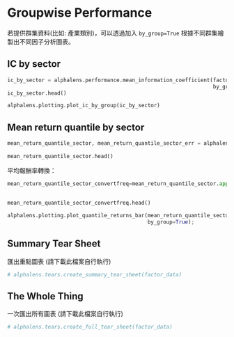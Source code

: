 # Groupwise Performance

若提供群集資料(比如: 產業類別)，可以透過加入 `by_group=True` 根據不同群集繪製出不同因子分析圖表。

## IC by sector

```python
ic_by_sector = alphalens.performance.mean_information_coefficient(factor_data, 
                                                                  by_group=True)
ic_by_sector.head()

alphalens.plotting.plot_ic_by_group(ic_by_sector)
```

## Mean return quantile by sector

```python
mean_return_quantile_sector, mean_return_quantile_sector_err = alphalens.performance.mean_return_by_quantile(factor_data, 
                                                                                                             by_group=True)
mean_return_quantile_sector.head()
```
平均報酬率轉換：

```python
mean_return_quantile_sector_convertfreq=mean_return_quantile_sector.apply(alphalens.utils.rate_of_return,
                                                                          axis=0,
                                                                          base_period=mean_return_quantile_sector.columns[0])
mean_return_quantile_sector_convertfreq.head()
```
```python
alphalens.plotting.plot_quantile_returns_bar(mean_return_quantile_sector_convertfreq, 
                                             by_group=True);
```

## Summary Tear Sheet

匯出重點圖表 (請下載此檔案自行執行)
```python
# alphalens.tears.create_summary_tear_sheet(factor_data)
```
## The Whole Thing

一次匯出所有圖表 (請下載此檔案自行執行)
```python
# alphalens.tears.create_full_tear_sheet(factor_data)
```